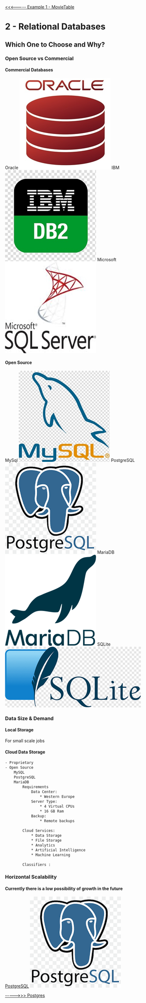 [<<<----- Example 1 - MovieTable](../../../topics/example.movietable.md)
# 2 - Relational Databases

## Which One to Choose and Why?

### Open Source vs Commercial

#### Commercial Databases

Oracle 
![Oracle](https://raw.githubusercontent.com/devrimmehmet/SQL/main/images/oracle-logo.jpeg)
IBM 
![IBM](https://raw.githubusercontent.com/devrimmehmet/SQL/main/images/ibm-db2-logo.jpg)
Microsoft 
![Microsoft](https://raw.githubusercontent.com/devrimmehmet/SQL/main/images/microsoft-sql-server-logo.jpeg)

#### Open Source 

MySql 
![MySql](https://raw.githubusercontent.com/devrimmehmet/SQL/main/images/mysql-logo.jpg)
PostgreSQL 
![PostgreSQL](https://raw.githubusercontent.com/devrimmehmet/SQL/main/images/PostgreSQL-logo.png)
MariaDB 
![MariaDB](https://raw.githubusercontent.com/devrimmehmet/SQL/main/images/MariaDB-logo.png)
SQLite 
![SQLite](https://raw.githubusercontent.com/devrimmehmet/SQL/main/images/SQLLite-logo.png)

### Data Size & Demand

#### Local Storage
For small scale jobs

#### Cloud Data Storage
    - Proprietary
    - Open Source
        MySQL
        PostgreSQL
        MariaDB
            Requirements
                Data Center: 
                    * Western Europe
                Server Type: 
                    * 4 Virtual CPUs
                    * 16 GB Ram 
                Backup: 
                    * Remote backups
            
            Cloud Services:
                * Data Storage
                * File Storage
                * Analytics
                * Artificial Intelligence
                * Machine Learning

            Classifiers :

### Horizontal Scalability

#### Currently there is a low possibility of growth in the future
 <span style="color:red">[PostgreSQL](https://www.postgresql.org/)</span>
![PostgreSQL](https://raw.githubusercontent.com/devrimmehmet/SQL/main/images/PostgreSQL-logo.png)


[----->>> Postgres](../../../topics/postgresql.md)


